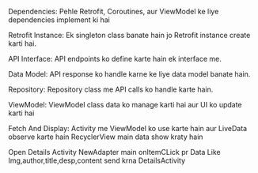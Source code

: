 Dependencies:
        Pehle Retrofit, Coroutines, aur ViewModel ke liye dependencies implement ki hai
        
Retrofit Instance:
         Ek singleton class banate hain jo Retrofit instance create karti hai.
         
API Interface:
            API endpoints ko define karte hain ek interface me.
            
Data Model: 
        API response ko handle karne ke liye data model banate hain.
        
Repository:
        Repository class me API calls ko handle karte hain.

ViewModel:
        ViewModel class data ko manage karti hai aur UI ko update karti hai
        

Fetch And Display:
        Activity me ViewModel ko use karte hain aur LiveData observe karte hain
        RecyclerView main data show kraty hain

Open Details Activity
       NewAdapter main onItemCLick pr Data Like Img,author,title,desp,content send krna DetailsActivity
